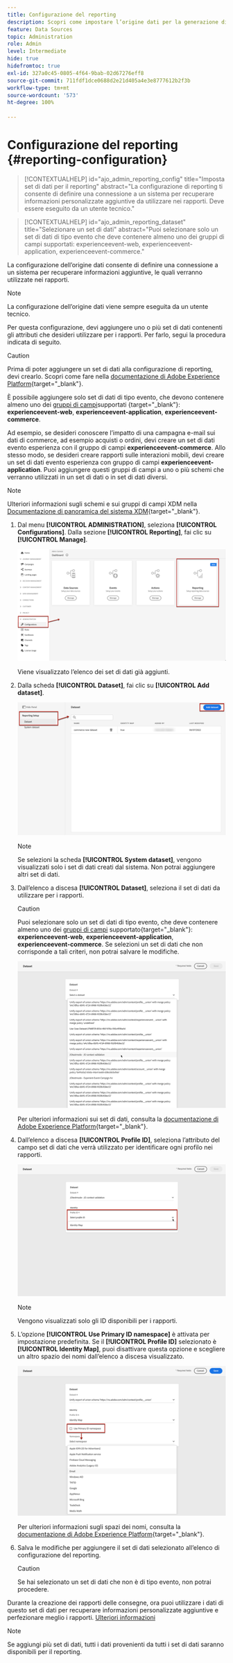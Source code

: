 ```yaml
---
title: Configurazione del reporting
description: Scopri come impostare l’origine dati per la generazione di rapporti
feature: Data Sources
topic: Administration
role: Admin
level: Intermediate
hide: true
hidefromtoc: true
exl-id: 327a0c45-0805-4f64-9bab-02d67276eff8
source-git-commit: 711fdf1dce0688d2e21d405a4e3e8777612b2f3b
workflow-type: tm+mt
source-wordcount: '573'
ht-degree: 100%

---
```


# Configurazione del reporting {#reporting-configuration}

>[!CONTEXTUALHELP]
>id="ajo_admin_reporting_config"
>title="Imposta set di dati per il reporting"
>abstract="La configurazione di reporting ti consente di definire una connessione a un sistema per recuperare informazioni personalizzate aggiuntive da utilizzare nei rapporti. Deve essere eseguito da un utente tecnico."

>[!CONTEXTUALHELP]
>id="ajo_admin_reporting_dataset"
>title="Selezionare un set di dati"
>abstract="Puoi selezionare solo un set di dati di tipo evento che deve contenere almeno uno dei gruppi di campi supportati: experienceevent-web, experienceevent-application, experienceevent-commerce."

La configurazione dell’origine dati consente di definire una connessione a un sistema per recuperare informazioni aggiuntive, le quali verranno utilizzate nei rapporti.

>[!NOTE]
>
>La configurazione dell’origine dati viene sempre eseguita da un utente tecnico. <!--Rights?-->

Per questa configurazione, devi aggiungere uno o più set di dati contenenti gli attributi che desideri utilizzare per i rapporti. Per farlo, segui la procedura indicata di seguito.

>[!CAUTION]
>
>Prima di poter aggiungere un set di dati alla configurazione di reporting, devi crearlo. Scopri come fare nella [documentazione di Adobe Experience Platform](https://experienceleague.adobe.com/docs/experience-platform/catalog/datasets/user-guide.html?lang=it#create){target=&quot;_blank&quot;}.
>
>È possibile aggiungere solo set di dati di tipo evento, che devono contenere almeno uno dei [gruppi di campi](https://experienceleague.adobe.com/docs/experience-platform/xdm/tutorials/create-schema-ui.html?lang=it#field-group)supportati {target=&quot;_blank&quot;}: **experienceevent-web**, **experienceevent-application**, **experienceevent-commerce**.

<!--
➡️ [Discover this feature in video](#video)
-->

Ad esempio, se desideri conoscere l’impatto di una campagna e-mail sui dati di commerce, ad esempio acquisti o ordini, devi creare un set di dati evento esperienza con il gruppo di campi **experienceevent-commerce**. Allo stesso modo, se desideri creare rapporti sulle interazioni mobili, devi creare un set di dati evento esperienza con gruppo di campi **experienceevent-application**. <!--If you want to report on web interactions then you need to include the web field group.--> Puoi aggiungere questi gruppi di campi a uno o più schemi che verranno utilizzati in un set di dati o in set di dati diversi.

>[!NOTE]
>
>Ulteriori informazioni sugli schemi e sui gruppi di campi XDM nella [Documentazione di panoramica del sistema XDM](https://experienceleague.adobe.com/docs/experience-platform/xdm/home.html?lang=it){target=&quot;_blank&quot;}.

1. Dal menu **[!UICONTROL ADMINISTRATION]**, seleziona **[!UICONTROL Configurations]**. Dalla sezione **[!UICONTROL Reporting]**, fai clic su **[!UICONTROL Manage]**.

   ![](assets/reporting-config-menu.png)

   Viene visualizzato l’elenco dei set di dati già aggiunti.

1. Dalla scheda **[!UICONTROL Dataset]**, fai clic su **[!UICONTROL Add dataset]**.

   ![](assets/reporting-config-add.png)

   >[!NOTE]
   >
   >Se selezioni la scheda **[!UICONTROL System dataset]**, vengono visualizzati solo i set di dati creati dal sistema. Non potrai aggiungere altri set di dati.

1. Dall’elenco a discesa **[!UICONTROL Dataset]**, seleziona il set di dati da utilizzare per i rapporti.

   >[!CAUTION]
   >
   >Puoi selezionare solo un set di dati di tipo evento, che deve contenere almeno uno dei [gruppi di campi](https://experienceleague.adobe.com/docs/experience-platform/xdm/tutorials/create-schema-ui.html#field-group) supportato{target=&quot;_blank&quot;}: **experienceevent-web**, **experienceevent-application**, **experienceevent-commerce**. Se selezioni un set di dati che non corrisponde a tali criteri, non potrai salvare le modifiche.

   ![](assets/reporting-config-datasets.png)

   Per ulteriori informazioni sui set di dati, consulta la [documentazione di Adobe Experience Platform](https://experienceleague.adobe.com/docs/experience-platform/catalog/datasets/overview.html?lang=it){target=&quot;_blank&quot;}.

1. Dall’elenco a discesa **[!UICONTROL Profile ID]**, seleziona l’attributo del campo set di dati che verrà utilizzato per identificare ogni profilo nei rapporti.

   ![](assets/reporting-config-profile-id.png)

   >[!NOTE]
   >
   >Vengono visualizzati solo gli ID disponibili per i rapporti.

1. L’opzione **[!UICONTROL Use Primary ID namespace]** è attivata per impostazione predefinita. Se il **[!UICONTROL Profile ID]** selezionato è **[!UICONTROL Identity Map]**, puoi disattivare questa opzione e scegliere un altro spazio dei nomi dall’elenco a discesa visualizzato.

   ![](assets/reporting-config-namespace.png)

   Per ulteriori informazioni sugli spazi dei nomi, consulta la [documentazione di Adobe Experience Platform](https://experienceleague.adobe.com/docs/experience-platform/identity/namespaces.html?lang=it){target=&quot;_blank&quot;}.

1. Salva le modifiche per aggiungere il set di dati selezionato all’elenco di configurazione del reporting.

   >[!CAUTION]
   >
   >Se hai selezionato un set di dati che non è di tipo evento, non potrai procedere.

Durante la creazione dei rapporti delle consegne, ora puoi utilizzare i dati di questo set di dati per recuperare informazioni personalizzate aggiuntive e perfezionare meglio i rapporti. [Ulteriori informazioni](content-experiment.md#objectives-global)

>[!NOTE]
>
>Se aggiungi più set di dati, tutti i dati provenienti da tutti i set di dati saranno disponibili per il reporting.


<!--
## How-to video {#video}

Understand how to configure Experience Platform reporting data sources.

>[!VIDEO]()
-->
